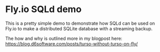 # Fly.io SQLd demo

This is a pretty simple demo to demonstrate how SQLd can be used on Fly.io to make a distributed SQLite database with a streaming backup.

The how and why is outlined more in my blogpost here: https://blog.d6software.com/posts/turso-without-turso-on-fly/

